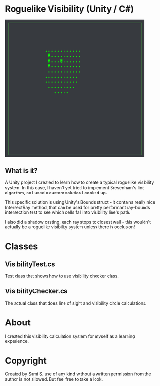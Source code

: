 # Roguelike Visibility (Unity / C#)

![Roguelike visibility](/doc/roguelike_visibility.gif)

## What is it?
A Unity project I created to learn how to create a typical roguelike visibility system. In this case, I haven't yet tried to implement Bresenham's line algorithm, so I used a custom solution I cooked up. 

This specific solution is using Unity's Bounds struct - it contains really nice IntersectRay method, that can be used for pretty performant ray-bounds intersection test to see which cells fall into visibility line's path.

I also did a shadow casting, each ray stops to closest wall - this wouldn't actually be a roguelike visibility system unless there is occlusion!
 
# Classes

## VisibilityTest.cs
Test class that shows how to use visibility checker class.

## VisibilityChecker.cs
The actual class that does line of sight and visibility circle calculations.

# About
I created this visibility calculation system for myself as a learning experience.

# Copyright 
Created by Sami S. use of any kind without a written permission from the author is not allowed. But feel free to take a look.
